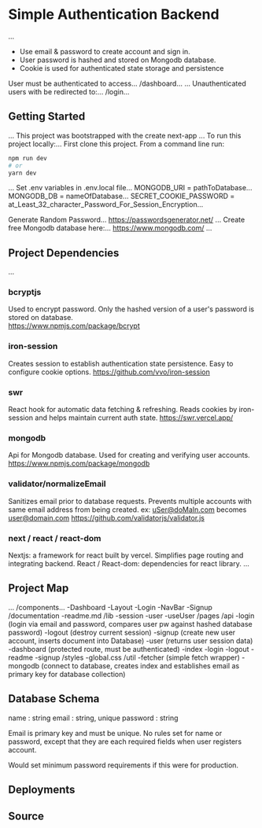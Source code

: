 # Simple Authentication Backend

...

- Use email & password to create account and sign in.
- User password is hashed and stored on Mongodb database.
- Cookie is used for authenticated state storage and persistence

User must be authenticated to access...
/dashboard...
...
Unauthenticated users with be redirected to:...
/login...

## Getting Started

...
This project was bootstrapped with the create next-app
...
To run this project locally:...
First clone this project. From a command line run:

```bash
npm run dev
# or
yarn dev
```

...
Set .env variables in .env.local file...
MONGODB_URI = pathToDatabase...
MONGODB_DB = nameOfDatabase...
SECRET_COOKIE_PASSWORD = at_Least_32_character_Password_For_Session_Encryption...

Generate Random Password...
https://passwordsgenerator.net/
...
Create free Mongodb database here:...
https://www.mongodb.com/
...

## Project Dependencies

...

### bcryptjs

Used to encrypt password. Only the hashed version of a user's password is stored on database.  
https://www.npmjs.com/package/bcrypt

### iron-session

Creates session to establish authentication state persistence. Easy to configure cookie options.
https://github.com/vvo/iron-session

### swr

React hook for automatic data fetching & refreshing. Reads
cookies by iron-session and helps maintain current auth state.
https://swr.vercel.app/

### mongodb

Api for Mongodb database. Used for creating and verifying user accounts.
https://www.npmjs.com/package/mongodb

### validator/normalizeEmail

Sanitizes email prior to database requests. Prevents multiple accounts with same email address from being created. ex: uSer@doMaIn.com becomes user@domain.com
https://github.com/validatorjs/validator.js

### next / react / react-dom

Nextjs: a framework for react built by vercel. Simplifies page routing and integrating backend.
React / React-dom: dependencies for react library.
...

## Project Map

...
/components...
-Dashboard
-Layout
-Login
-NavBar
-Signup
/documentation
-readme.md
/lib
-session
-user
-useUser
/pages
/api
-login (login via email and password, compares user pw against hashed database password)
-logout (destroy current session)
-signup (create new user account, inserts document into Database)
-user (returns user session data)
-dashboard (protected route, must be authenticated)
-index
-login
-logout
-readme
-signup
/styles
-global.css
/util
-fetcher (simple fetch wrapper)
-mongodb (connect to database, creates index and establishes email as primary key for database collection)

## Database Schema

name : string
email : string, unique
password : string

Email is primary key and must be unique.
No rules set for name or password, except that they are each required fields when user registers account.

Would set minimum password requirements if this were for production.

## Deployments

## Source
